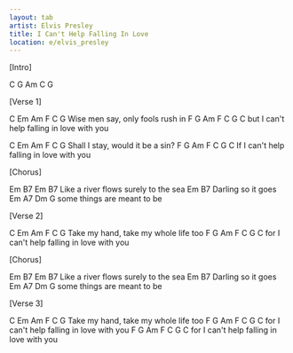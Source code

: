 ```yaml
---
layout: tab
artist: Elvis Presley
title: I Can't Help Falling In Love
location: e/elvis_presley
---
```

<div>

[Intro]

<span>C</span> <span>G</span> <span>Am</span> <span class="">C</span> <span>G</span>
 
[Verse 1]

<span>C</span>    <span>Em</span>  <span class="">Am</span>        <span>F</span>     <span>C</span>    <span>G</span>
Wise men say, only fools rush in
    <span>F</span> <span>G</span>     <span>Am</span>   <span>F</span>          <span>C</span>    <span>G</span>    <span>C</span>
but I can't help falling in love with you

<span>C</span>     <span>Em</span> <span class="">Am</span>             <span>F</span>  <span>C</span> <span>G</span>
Shall I  stay, would it be a sin?
   <span>F</span> <span>G</span>     <span class="">Am</span>   <span>F</span>          <span>C</span>    <span>G</span>    <span>C</span>
If I can't help falling in love with you

[Chorus]

<span>Em</span>           <span>B7</span>    <span>Em</span>            <span>B7</span>
Like a river flows surely to the sea
<span>Em</span>            <span>B7</span>
Darling so it goes
<span>Em</span>          <span>A7</span>           <span>Dm</span>  <span>G</span>
some things are meant to be

[Verse 2]

<span>C</span>    <span>Em</span> <span>Am</span>            <span>F</span>     <span>C</span>    <span>G</span>
Take my hand, take my whole life too
    <span>F</span> <span>G</span>     <span>Am</span>   <span>F</span>          <span>C</span>    <span>G</span>    <span>C</span>
for I can't help falling in love with you

[Chorus]

<span>Em</span>           <span>B7</span>    <span>Em</span>            <span>B7</span>
Like a river flows surely to the sea
<span>Em</span>            <span>B7</span>
Darling so it goes
<span>Em</span>          <span>A7</span>           <span>Dm</span>  <span>G</span>
some things are meant to be

[Verse 3]

<span>C</span>    <span>Em</span> <span>Am</span>            <span>F</span>     <span>C</span>    <span>G</span>
Take my hand, take my whole life too
    <span>F</span> <span>G</span>     <span>Am</span>   <span>F</span>          <span>C</span>    <span>G</span>    <span>C</span>
for I can't help falling in love with you
    <span>F</span> <span>G</span>     <span>Am</span>   <span>F</span>          <span>C</span>    <span>G</span>    <span>C</span>
for I can't help falling in love with you

</div>
